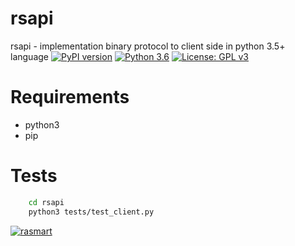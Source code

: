 # rsapi

rsapi - implementation binary protocol to client side in python 3.5+ language 
[![PyPI version](https://badge.fury.io/py/rsapi.svg)](https://badge.fury.io/py/rsapi)
[![Python 3.6](https://img.shields.io/badge/python-3.6-blue.svg)](https://www.python.org/downloads/release/python-360/)
[![License: GPL v3](https://img.shields.io/badge/License-GPLv3-blue.svg)](https://www.gnu.org/licenses/gpl-3.0)

# Requirements
  - python3 
  - pip

# Tests

```sh
    cd rsapi
    python3 tests/test_client.py
```

[![rasmart](https://rasmart.io/img/poweredBy.png)](https://rasmart.io)
